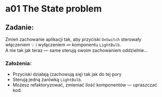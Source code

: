 # a01 The State problem

## Zadanie:
Zmień zachowanie aplikacji tak, aby przyciski `OnSwitch` sterowały włączeniem 💡 i wyłączeniem 💤 komponentu `LightBulb`.  
A nie tak jak teraz — same sterują swoim zachowaniem oddzielnie...

### Założenia:
- Przyciski działają (zachowują się) tak jak do tej pory
- Sterują jedną żarówką `LightBulb`.
- Możesz refaktoryzować, zmieniać ilość komponentów — upraszczać kod. 

